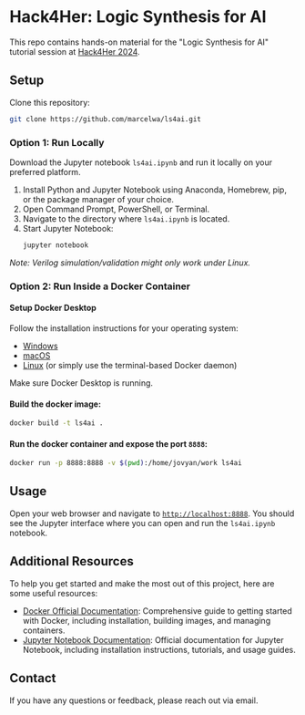 # Hack4Her: Logic Synthesis for AI

This repo contains hands-on material for the "Logic Synthesis for AI" tutorial session at [Hack4Her 2024](https://hack4her.github.io/).

## Setup

Clone this repository:

```sh
git clone https://github.com/marcelwa/ls4ai.git
```

### Option 1: Run Locally

Download the Jupyter notebook `ls4ai.ipynb` and run it locally on your preferred platform.

1. Install Python and Jupyter Notebook using Anaconda, Homebrew, pip, or the package manager of your choice.
2. Open Command Prompt, PowerShell, or Terminal.
3. Navigate to the directory where `ls4ai.ipynb` is located.
4. Start Jupyter Notebook:
   ```sh
   jupyter notebook
   ```

*Note: Verilog simulation/validation might only work under Linux.*


### Option 2: Run Inside a Docker Container

#### Setup Docker Desktop

Follow the installation instructions for your operating system:
- [Windows](https://docs.docker.com/desktop/install/windows-install/)
- [macOS](https://docs.docker.com/desktop/install/mac-install/)
- [Linux](https://docs.docker.com/desktop/install/linux-install/) (or simply use the terminal-based Docker daemon)

Make sure Docker Desktop is running.

#### Build the docker image:
```sh
docker build -t ls4ai .

```

#### Run the docker container and expose the port `8888`:
```sh
docker run -p 8888:8888 -v $(pwd):/home/jovyan/work ls4ai
```

## Usage

Open your web browser and navigate to [`http://localhost:8888`](http://localhost:8888). You should see the Jupyter interface where you can open and run the `ls4ai.ipynb` notebook.

## Additional Resources

To help you get started and make the most out of this project, here are some useful resources:

- [Docker Official Documentation](https://docs.docker.com/get-started/): Comprehensive guide to getting started with Docker, including installation, building images, and managing containers.
- [Jupyter Notebook Documentation](https://jupyter-notebook.readthedocs.io/en/stable/): Official documentation for Jupyter Notebook, including installation instructions, tutorials, and usage guides.


## Contact

If you have any questions or feedback, please reach out via email.
